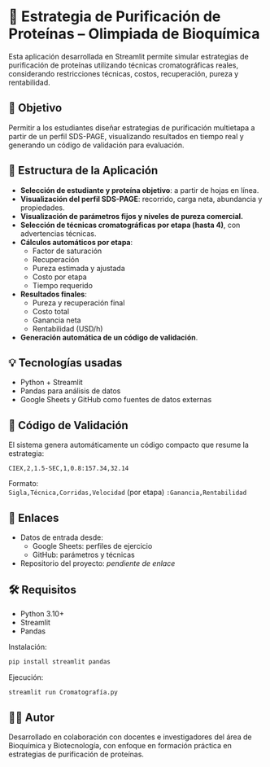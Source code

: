 # 🧪 Estrategia de Purificación de Proteínas – Olimpiada de Bioquímica

Esta aplicación desarrollada en Streamlit permite simular estrategias de purificación de proteínas utilizando técnicas cromatográficas reales, considerando restricciones técnicas, costos, recuperación, pureza y rentabilidad.

## 🎯 Objetivo

Permitir a los estudiantes diseñar estrategias de purificación multietapa a partir de un perfil SDS-PAGE, visualizando resultados en tiempo real y generando un código de validación para evaluación.

## 📂 Estructura de la Aplicación

- **Selección de estudiante y proteína objetivo**: a partir de hojas en línea.
- **Visualización del perfil SDS-PAGE**: recorrido, carga neta, abundancia y propiedades.
- **Visualización de parámetros fijos y niveles de pureza comercial.**
- **Selección de técnicas cromatográficas por etapa (hasta 4)**, con advertencias técnicas.
- **Cálculos automáticos por etapa**:
  - Factor de saturación
  - Recuperación
  - Pureza estimada y ajustada
  - Costo por etapa
  - Tiempo requerido
- **Resultados finales**:
  - Pureza y recuperación final
  - Costo total
  - Ganancia neta
  - Rentabilidad (USD/h)
- **Generación automática de un código de validación**.

## 💡 Tecnologías usadas

- Python + Streamlit
- Pandas para análisis de datos
- Google Sheets y GitHub como fuentes de datos externas

## 🧾 Código de Validación

El sistema genera automáticamente un código compacto que resume la estrategia:
```
CIEX,2,1.5-SEC,1,0.8:157.34,32.14
```
Formato:  
`Sigla,Técnica,Corridas,Velocidad` (por etapa) `:Ganancia,Rentabilidad`

## 🔗 Enlaces

- Datos de entrada desde:
  - Google Sheets: perfiles de ejercicio
  - GitHub: parámetros y técnicas
- Repositorio del proyecto: _pendiente de enlace_

## 🛠️ Requisitos

- Python 3.10+
- Streamlit
- Pandas

Instalación:

```bash
pip install streamlit pandas
```

Ejecución:

```bash
streamlit run Cromatografía.py
```

## 🧑‍💻 Autor

Desarrollado en colaboración con docentes e investigadores del área de Bioquímica y Biotecnología, con enfoque en formación práctica en estrategias de purificación de proteínas.
